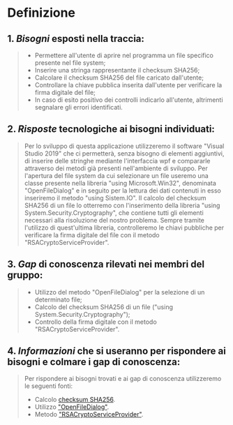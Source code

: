 # Definizione

## 1. *Bisogni* esposti nella traccia:
> - Permettere all'utente di aprire nel programma un file specifico presente nel file system;
> - Inserire una stringa rappresentante il checksum SHA256;
> - Calcolare il checksum SHA256 del file caricato dall'utente;
> - Controllare la chiave pubblica inserita dall'utente per verificare la firma digitale del file;
> - In caso di esito positivo dei controlli indicarlo all'utente, altrimenti segnalare gli errori identificati.

## 2. *Risposte* tecnologiche ai bisogni individuati:
> Per lo sviluppo di questa applicazione utilizzeremo il software "Visual Studio 2019" che ci permetterà, senza bisogno di elementi aggiuntivi, di inserire  delle stringhe mediante l'interfaccia wpf e compararle attraverso dei metodi già presenti nell'ambiente di sviluppo.
> Per l'apertura del file system da cui selezionare un file useremo una classe presente nella libreria "using Microsoft.Win32", denominata "OpenFileDialog" e in seguito per la lettura dei dati contenuti in esso inseriremo il metodo "using Sistem.IO".
> Il calcolo del checksum SHA256 di un file lo otterremo con l'inserimento della libreria "using System.Security.Cryptography", che contiene tutti gli elementi necessari alla risoluzione del nostro problema.
> Sempre tramite l'utilizzo di quest'ultima libreria, controlleremo le chiavi pubbliche per verificare la firma digitale del file con il metodo "RSACryptoServiceProvider".


## 3. *Gap* di conoscenza rilevati nei membri del gruppo:
> - Utilizzo del metodo "OpenFileDialog" per la selezione di un determinato file;
> - Calcolo del checksum SHA256 di un file ("using System.Security.Cryptography");
> - Controllo della firma digitale con il metodo "RSACryptoServiceProvider".
 

## 4. *Informazioni* che si useranno per rispondere ai bisogni e colmare i gap di conoscenza:
> Per rispondere ai bisogni trovati e ai gap di conoscenza utilizzeremo le seguenti fonti:
> - Calcolo [checksum SHA256](https://docs.microsoft.com/it-it/dotnet/api/system.security.cryptography.hashalgorithm.computehash?view=net-6.0).
> - Utilizzo ["OpenFileDialog"](https://docs.microsoft.com/it-it/dotnet/api/system.windows.forms.openfiledialog?view=windowsdesktop-6.0).
> - Metodo ["RSACryptoServiceProvider"](https://docs.microsoft.com/it-it/dotnet/api/system.security.cryptography.rsacryptoserviceprovider.verifydata?view=net-6.0).    

